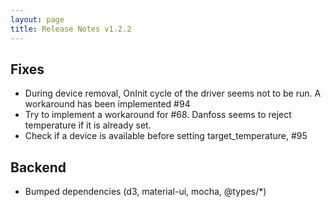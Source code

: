 ```yaml
---
layout: page
title: Release Notes v1.2.2
---
```


## Fixes
- During device removal, OnInit cycle of the driver seems not to be run. A workaround has been implemented #94
- Try to implement a workaround for #68. Danfoss seems to reject temperature if it is already set.
- Check if a device is available before setting target_temperature, #95

## Backend
- Bumped dependencies (d3, material-ui, mocha, @types/*)